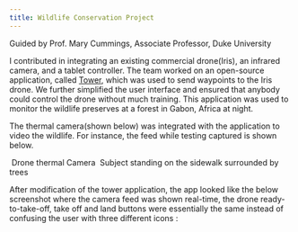 ```yaml
---
title: Wildlife Conservation Project
---
```


Guided by Prof. Mary Cummings, Associate Professor, Duke University

I contributed in integrating an existing commercial drone(Iris), an infrared camera, and a tablet controller. The team worked on an open-source application, called [Tower](https://github.com/DroidPlanner/Tower), which was used to send waypoints to the Iris drone. We further simplified the user interface and ensured that anybody could control the drone without much training. This application was used to monitor the wildlife preserves at a forest in Gabon, Africa at night. 

The thermal camera(shown below) was integrated with the application to video the wildlife. For instance, the feed while testing captured is shown below. 

<img src="https://sakshiagarwal.github.io/drone-thermal-camera.PNG" alt="">
Drone thermal Camera

<img src="https://sakshiagarwal.github.io/testing.PNG" alt="">
Subject standing on the sidewalk surrounded by trees

After modification of the tower application, the app looked like the below screenshot where the camera feed was shown real-time, the drone ready-to-take-off, take off and land buttons were essentially the same instead of confusing the user with three different icons : 

<img src="https://sakshiagarwal.github.io/tower-app-developed.PNG" alt="">


